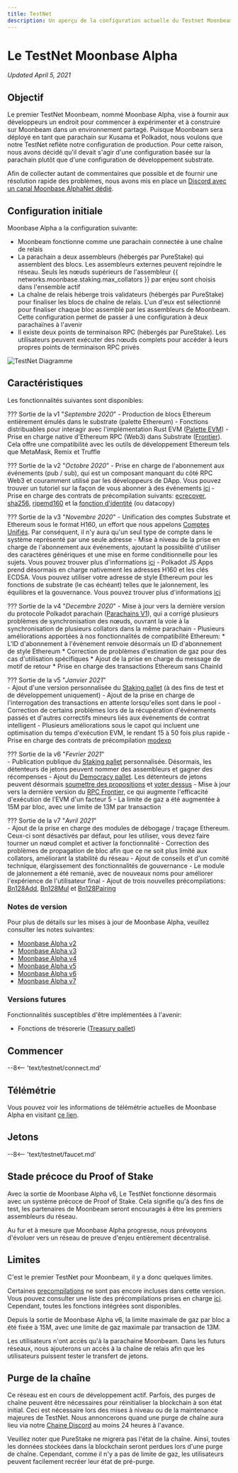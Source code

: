 ```yaml
---
title: TestNet
description: Un aperçu de la configuration actuelle du Testnet Moonbeam, Moonbase Alpha et des informations sur la façon de commencer à l'utiliser à l'aide de Solidity.
---
```


# Le TestNet Moonbase Alpha

_Updated April 5, 2021_

## Objectif

Le premier TestNet Moonbeam, nommé Moonbase Alpha, vise à fournir aux développeurs un endroit pour commencer à expérimenter et à construire sur Moonbeam dans un environnement partagé. Puisque Moonbeam sera déployé en tant que parachain sur Kusama et Polkadot, nous voulons que notre TestNet reflète notre configuration de production. Pour cette raison, nous avons décidé qu'il devait s'agir d'une configuration basée sur la parachain plutôt que d'une configuration de développement substrate.

Afin de collecter autant de commentaires que possible et de fournir une résolution rapide des problèmes, nous avons mis en place un [Discord avec un canal Moonbase AlphaNet dédié](https://discord.gg/PfpUATX).

## Configuration initiale

Moonbase Alpha a la configuration suivante:

 - Moonbeam fonctionne comme une parachain connectée à une chaîne de relais
 - La parachain a deux assembleurs (hébergés par PureStake) qui assemblent des blocs. Les assembleurs externes peuvent rejoindre le réseau. Seuls les nœuds supérieurs de l'assembleur {{ networks.moonbase.staking.max_collators }} par enjeu sont choisis dans l'ensemble actif
 - La chaîne de relais héberge trois validateurs (hébergés par PureStake) pour finaliser les blocs de chaîne de relais. L'un d'eux est sélectionné pour finaliser chaque bloc assemblé par les assembleurs de Moonbeam. Cette configuration permet de passer à une configuration à deux parachaïnes à l'avenir
 - Il existe deux points de terminaison RPC (hébergés par PureStake). Les utilisateurs peuvent exécuter des nœuds complets pour accéder à leurs propres points de terminaison RPC privés

![TestNet Diagramme](/images/testnet/Moonbase-Alpha-v7.png)

## Caractéristiques

Les fonctionnalités suivantes sont disponibles:

??? Sortie de la v1 "_Septembre 2020_"
    - Production de blocs Ethereum entièrement émulés dans le substrate (palette Ethereum)
    - Fonctions distribuables pour interagir avec l'implémentation Rust EVM ([Palette EVM](https://docs.rs/pallet-evm/2.0.1/pallet_evm/))
    - Prise en charge native d'Ethereum RPC (Web3) dans Substrate ([Frontier](https://github.com/paritytech/frontier)). Cela offre une compatibilité avec les outils de développement Ethereum tels que MetaMask, Remix et Truffle 

??? Sortie de la v2 "_Octobre 2020_"
    - Prise en charge de l'abonnement aux événements (pub / sub), qui est un composant manquant du côté RPC Web3 et couramment utilisé par les développeurs de DApp. Vous pouvez trouver un tutoriel sur la façon de vous abonner à des événements [ici](/integrations/pubsub/)
    - Prise en charge des contrats de précompilation suivants: [ecrecover](https://docs.klaytn.com/smart-contract/precompiled-contracts#address-0x-01-ecrecover-hash-v-r-s), [sha256](https://docs.klaytn.com/smart-contract/precompiled-contracts#address-0x-02-sha-256-data), [ripemd160](https://docs.klaytn.com/smart-contract/precompiled-contracts#address-0x-03-ripemd-160-data) et la [fonction d'identité](https://docs.klaytn.com/smart-contract/precompiled-contracts#address-0x-04-datacopy-data) (ou datacopy)

??? Sortie de la v3 "_Novembre 2020_"
    - Unification des comptes Substrate et Ethereum sous le format H160, un effort que nous appelons [Comptes Unifiés](https://medium.com/moonbeam-network/moonbase-alpha-v3-introducing-unified-accounts-88fae3564cda). Par conséquent, il n'y aura qu'un seul type de compte dans le système représenté par une seule adresse
    - Mise à niveau de la prise en charge de l'abonnement aux événements, ajoutant la possibilité d'utiliser des caractères génériques et une mise en forme conditionnelle pour les sujets. Vous pouvez trouver plus d'informations [ici](https://docs.moonbeam.network/integrations/pubsub/#using-wildcards-and-conditional-formatting)
    - Polkadot JS Apps prend désormais en charge nativement les adresses H160 et les clés ECDSA. Vous pouvez utiliser votre adresse de style Ethereum pour les fonctions de substrate (le cas échéant) telles que le jalonnement, les équilibres et la gouvernance. Vous pouvez trouver plus d'informations [ici](/integrations/wallets/polkadotjs/)

??? Sortie de la v4 "_Decembre 2020_"
    - Mise à jour vers la dernière version du protocole Polkadot parachain ([Parachains V1](https://w3f.github.io/parachain-implementers-guide/)), qui a corrigé plusieurs problèmes de synchronisation des nœuds, ouvrant la voie à la synchronisation de plusieurs collators dans la même parachain
    - Plusieurs améliorations apportées à nos fonctionnalités de compatibilité Ethereum:
        * L'ID d'abonnement à l'événement renvoie désormais un ID d'abonnement de style Ethereum
        * Correction de problèmes d'estimation de gaz pour des cas d'utilisation spécifiques
        * Ajout de la prise en charge du message de motif de retour
        * Prise en charge des transactions Ethereum sans ChainId

??? Sortie de la v5 "_Janvier 2021_"      
    - Ajout d'une version personnalisée du [Staking pallet](https://wiki.polkadot.network/docs/en/learn-staking) (à des fins de test et de développement uniquement)
    - Ajout de la prise en charge de l'interrogation des transactions en attente lorsqu'elles sont dans le pool 
    - Correction de certains problèmes lors de la récupération d'événements passés et d'autres correctifs mineurs liés aux événements de contrat intelligent
    - Plusieurs améliorations sous le capot qui incluent une optimisation du temps d'exécution EVM, le rendant 15 à 50 fois plus rapide
    - Prise en charge des contrats de précompilation [modexp](https://docs.klaytn.com/smart-contract/precompiled-contracts#address-0x05-bigmodexp-base-exp-mod)

??? Sortie de la v6 "_Fevrier 2021_"      
    - Publication publique du [Staking pallet](https://wiki.polkadot.network/docs/en/learn-staking) personnalisée. Désormais, les détenteurs de jetons peuvent nommer des assembleurs et gagner des récompenses
    - Ajout du [Democracy pallet](https://github.com/paritytech/substrate/tree/HEAD/frame/democracy). Les détenteurs de jetons peuvent désormais [soumettre des propositions](/governance/proposals/) et [voter dessus](/governance/voting/)
    - Mise à jour vers la dernière version du [RPC Frontier](https://github.com/paritytech/frontier), ce qui augmente l'efficacité d'exécution de l’EVM d'un facteur 5
    - La limite de gaz a été augmentée à 15M par bloc, avec une limite de 13M par transaction

??? Sortie de la v7 "_Avril 2021_"      
    - Ajout de la prise en charge des modules de débogage / traçage Ethereum. Ceux-ci sont désactivés par défaut, pour les utiliser, vous devez faire tourner un nœud complet et activer la fonctionnalité
    - Correction des problèmes de propagation de bloc afin que ce ne soit plus limité aux collators, améliorant la stabilité du réseau
    - Ajout de conseils et d'un comité technique, élargissement des fonctionnalités de gouvernance
    - Le module de jalonnement a été remanié, avec de nouveaux noms pour améliorer l'expérience de l'utilisateur final
    - Ajout de trois nouvelles précompilations: [Bn128Add](https://eips.ethereum.org/EIPS/eip-196), [Bn128Mul](https://eips.ethereum.org/EIPS/eip-196) et [Bn128Pairing](https://eips.ethereum.org/EIPS/eip-197)

### Notes de version

Pour plus de détails sur les mises à jour de Moonbase Alpha, veuillez consulter les notes suivantes:

 - [Moonbase Alpha v2](https://github.com/PureStake/moonbeam/releases/tag/v0.2.0)
 - [Moonbase Alpha v3](https://github.com/PureStake/moonbeam/releases/tag/v0.3.0)
 - [Moonbase Alpha v4](https://github.com/PureStake/moonbeam/releases/tag/v0.4.0)
 - [Moonbase Alpha v5](https://github.com/PureStake/moonbeam/releases/tag/v0.5.0)
 - [Moonbase Alpha v6](https://github.com/PureStake/moonbeam/releases/tag/v0.6.0)
 - [Moonbase Alpha v7](https://github.com/PureStake/moonbeam/releases/tag/v0.7.0)

### Versions futures

Fonctionnalités susceptibles d'être implémentées à l'avenir:

 - Fonctions de trésorerie ([Treasury pallet](https://github.com/paritytech/substrate/tree/master/frame/treasury))

## Commencer

--8<-- 'text/testnet/connect.md'

## Télémétrie

Vous pouvez voir les informations de télémétrie actuelles de Moonbase Alpha en visitant [ce lien](https://telemetry.polkadot.io/#list/Moonbase%20Alpha).

## Jetons

--8<-- 'text/testnet/faucet.md'

## Stade précoce du Proof of Stake

Avec la sortie de Moonbase Alpha v6, Le TestNet fonctionne désormais avec un système précoce de Proof of Stake. Cela signifie qu'à des fins de test, les partenaires de Moonbeam seront encouragés à être les premiers assembleurs du réseau.

Au fur et à mesure que Moonbase Alpha progresse, nous prévoyons d'évoluer vers un réseau de preuve d'enjeu entièrement décentralisé.

## Limites

C'est le premier TestNet pour Moonbeam, il y a donc quelques limites.

Certaines [precompilations](https://docs.klaytn.com/smart-contract/precompiled-contracts) ne sont pas encore incluses dans cette version. Vous pouvez consulter une liste des précompilations prises en charge [ici](/integrations/precompiles/). Cependant, toutes les fonctions intégrées sont disponibles.

Depuis la sortie de Moonbase Alpha v6, la limite maximale de gaz par bloc a été fixée à 15M, avec une limite de gaz maximale par transaction de 13M.

Les utilisateurs n'ont accès qu'à la parachaine Moonbeam. Dans les futurs réseaux, nous ajouterons un accès à la chaîne de relais afin que les utilisateurs puissent tester le transfert de jetons.

## Purge de la chaîne

Ce réseau est en cours de développement actif. Parfois, des purges de chaîne peuvent être nécessaires pour réinitialiser la blockchain à son état initial. Ceci est nécessaire lors des mises à niveau ou de la maintenance majeures de TestNet. Nous annoncerons quand une purge de chaîne aura lieu via notre [Chaine Discord](https://discord.gg/PfpUATX) au moins 24 heures à l'avance.

Veuillez noter que PureStake ne migrera pas l'état de la chaîne. Ainsi, toutes les données stockées dans la blockchain seront perdues lors d'une purge de chaîne. Cependant, comme il n'y a pas de limite de gaz, les utilisateurs peuvent facilement recréer leur état de pré-purge.

